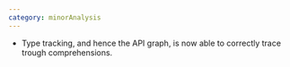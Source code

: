 ```yaml
---
category: minorAnalysis
---
```

* Type tracking, and hence the API graph, is now able to correctly trace trough comprehensions.